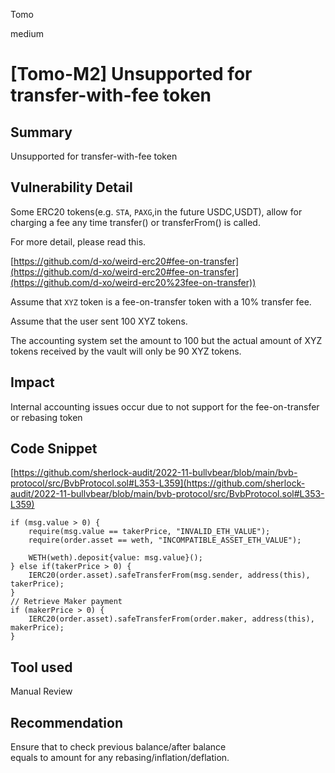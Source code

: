 Tomo

medium

# [Tomo-M2] Unsupported for transfer-with-fee token

## Summary

Unsupported for transfer-with-fee token

## Vulnerability Detail

Some ERC20 tokens(e.g. `STA`, `PAXG`,in the future USDC,USDT), allow for charging a fee any time transfer() or transferFrom() is called.

For more detail, please read this.

[https://github.com/d-xo/weird-erc20#fee-on-transfer](https://github.com/d-xo/weird-erc20#fee-on-transfer](https://github.com/d-xo/weird-erc20%23fee-on-transfer))

Assume that `XYZ` token is a fee-on-transfer token with a 10% transfer fee.

Assume that the user sent 100 XYZ tokens. 

The accounting system set the amount to 100 but the actual amount of XYZ tokens received by the vault will only be 90 XYZ tokens.

## Impact

Internal accounting issues occur due to not support for the fee-on-transfer or rebasing token

## Code Snippet

[https://github.com/sherlock-audit/2022-11-bullvbear/blob/main/bvb-protocol/src/BvbProtocol.sol#L353-L359](https://github.com/sherlock-audit/2022-11-bullvbear/blob/main/bvb-protocol/src/BvbProtocol.sol#L353-L359)

```solidity
if (msg.value > 0) {
    require(msg.value == takerPrice, "INVALID_ETH_VALUE");
    require(order.asset == weth, "INCOMPATIBLE_ASSET_ETH_VALUE");

    WETH(weth).deposit{value: msg.value}();
} else if(takerPrice > 0) {
    IERC20(order.asset).safeTransferFrom(msg.sender, address(this), takerPrice);
}
// Retrieve Maker payment
if (makerPrice > 0) {
    IERC20(order.asset).safeTransferFrom(order.maker, address(this), makerPrice);
}
```

## Tool used

Manual Review

## Recommendation

Ensure that to check previous balance/after balance equals to amount for any rebasing/inflation/deflation.